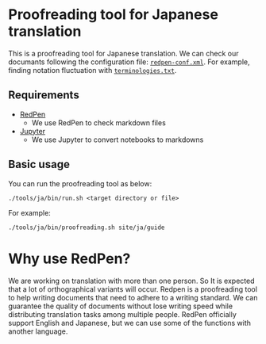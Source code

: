 # Proofreading tool for Japanese translation

This is a proofreading tool for Japanese translation.
We can check our documants following the configuration file: [`redpen-conf.xml`](redpen-conf.xml).
For example, finding notation fluctuation with [`terminologies.txt`](terminologies.txt).

## Requirements

- [RedPen](http://redpen.cc/)
  - We use RedPen to check markdown files
- [Jupyter](https://jupyter.org/)
  - We use Jupyter to convert notebooks to markdowns

## Basic usage

You can run the proofreading tool as below:

```shell script
./tools/ja/bin/run.sh <target directory or file>
```

For example:

```shell script
./tools/ja/bin/proofreading.sh site/ja/guide
```

# Why use RedPen?

We are working on translation with more than one person.
So It is expected that a lot of orthographical variants will occur.
Redpen is a proofreading tool to help writing documents that need to adhere to a writing standard.
We can guarantee the quality of documents without lose writing speed while distributing translation tasks among multiple people.
RedPen officially support English and Japanese, but we can use some of the functions with another language.
